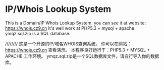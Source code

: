 # IP/Whois Lookup System
This is a Domain/IP Whois Lookup System.
you can see it at website: https://whois.cz9.cn
It's well work at PHP5.3 + mysql + apache
ymqz.sql.zip is a SQL database.

////////
这是一个开源的IP/域名WHOIS查询系统，
你可以在网站：https://whois.cz9.cn 查看演示。
本程序良好运行于：PHP5.3 + MYSQL + APACHE 工作环境。
ymqz.sql.zip是一个SQL数据库文件，请自行导入你的数据库。
